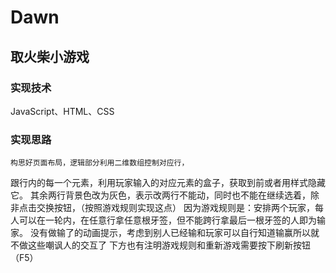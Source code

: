 # Dawn

## 取火柴小游戏

### 实现技术
JavaScript、HTML、CSS

### 实现思路
    构思好页面布局，逻辑部分利用二维数组控制对应行，
跟行内的每一个元素，利用玩家输入的对应元素的盒子，获取到前或者用样式隐藏它。
其余两行背景色改为灰色，表示改两行不能动，同时也不能在继续选着，除非点击交换按钮，（按照游戏规则实现这点）
因为游戏规则是：安排两个玩家，每人可以在一轮内，在任意行拿任意根牙签，但不能跨行拿最后一根牙签的人即为输家。
  没有做输了的动画提示，考虑到别人已经输和玩家可以自行知道输赢所以就不做这些嘲讽人的交互了
下方也有注明游戏规则和重新游戏需要按下刷新按钮（F5）
